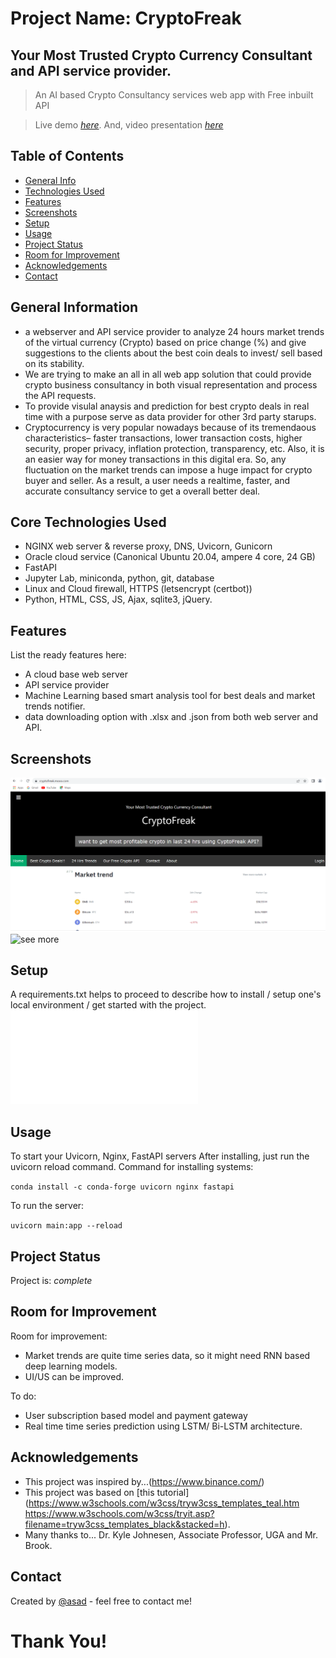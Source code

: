 
# Project Name: CryptoFreak
## Your Most Trusted Crypto Currency Consultant and API service provider.
> An AI based Crypto Consultancy services web app with Free inbuilt API

> Live demo [_here_](https://cryptofreak.mooo.com/). <!-- If you have the project hosted somewhere, include the link here. -->
> And, video presentation [_here_](https://github.com/asad14053/Machine-Learning-and-Deep-Learning/tree/main/Python%20ML-DL%20Project/Web%20app-CryptoFreak-Crypto%20Currency%20Consultant%20and%20API%20service%2C%20LSTM/Presentation)

## Table of Contents
* [General Info](#general-information)
* [Technologies Used](#technologies-used)
* [Features](#features)
* [Screenshots](#screenshots)
* [Setup](#setup)
* [Usage](#usage)
* [Project Status](#project-status)
* [Room for Improvement](#room-for-improvement)
* [Acknowledgements](#acknowledgements)
* [Contact](#contact)
<!-- * [License](#license) -->


## General Information
- a webserver and API service provider to analyze 24 hours market trends of the virtual currency (Crypto) based on price change (%) and give suggestions to the clients about the best coin deals to invest/ sell based on its stability.
- We are trying to make an all in all web app solution that could provide crypto business consultancy in both visual representation and process the API requests.
- To provide visulal anaysis and prediction for best crypto deals in real time with a purpose serve as data provider for other 3rd party starups.
- Cryptocurrency is very popular nowadays because of its tremendaous characteristics– faster transactions, lower transaction costs, higher security, proper privacy, inflation protection, transparency, etc. Also, it is an easier way for money transactions in this digital era. So, any fluctuation on the market trends can impose a huge impact for crypto buyer and seller. As a result, a user needs a realtime, faster, and accurate consultancy service to get a overall better deal.
<!-- You don't have to answer all the questions - just the ones relevant to your project. -->


## Core Technologies Used
- NGINX web server & reverse proxy, DNS, Uvicorn, Gunicorn
- Oracle cloud service (Canonical Ubuntu 20.04, ampere 4 core, 24 GB)
- FastAPI
- Jupyter Lab, miniconda, python, git, database
- Linux and Cloud firewall, HTTPS (letsencrypt (certbot))
- Python, HTML, CSS, JS, Ajax, sqlite3, jQuery.


## Features
List the ready features here:
- A cloud base web server
- API service provider
- Machine Learning based smart analysis tool for best deals and market trends notifier.
- data downloading option with .xlsx and .json from both web server and API.


## Screenshots
![Example screenshot](./screenshots/Home.PNG)
![see more](./screenshots/)
<!-- If you have screenshots you'd like to share, include them here. -->


## Setup
A requirements.txt helps to proceed to describe how to install / setup one's local environment / get started with the project.
![See](./requirements.txt)

## Usage
To start your Uvicorn, Nginx, FastAPI servers
After installing, just run the uvicorn reload command.
Command for installing systems:

`conda install -c conda-forge uvicorn nginx fastapi`

To run the server:

`uvicorn main:app --reload`

## Project Status
Project is: _complete_


## Room for Improvement

Room for improvement:
- Market trends are quite time series data, so it might need RNN based deep learning models.
- UI/US can be improved.

To do:
- User subscription based model and payment gateway
- Real time time series prediction using LSTM/ Bi-LSTM architecture.


## Acknowledgements

- This project was inspired by...(https://www.binance.com/)
- This project was based on [this tutorial](https://www.w3schools.com/w3css/tryw3css_templates_teal.htm   https://www.w3schools.com/w3css/tryit.asp?filename=tryw3css_templates_black&stacked=h).
- Many thanks to... Dr. Kyle Johnesen, Associate Professor, UGA and Mr. Brook.


## Contact
Created by [@asad](https://bd.linkedin.com/in/asad14053) - feel free to contact me!


# Thank You!
<!-- Optional -->
<!-- ## License -->
<!-- This project is open source and available under the [... License](). -->

<!-- You don't have to include all sections - just the one's relevant to your project -->
